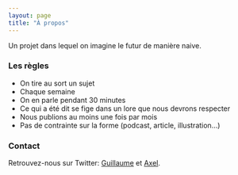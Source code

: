 ```yaml
---
layout: page
title: "À propos"
---
```


Un projet dans lequel on imagine le futur de manière naive.

### Les règles

- On tire au sort un sujet
- Chaque semaine
- On en parle pendant 30 minutes
- Ce qui a été dit se fige dans un lore que nous devrons respecter
- Nous publions au moins une fois par mois
- Pas de contrainte sur la forme (podcast, article, illustration...)

### Contact

Retrouvez-nous sur Twitter: [Guillaume](https://twitter.com/frulko) et [Axel](https://twitter.com/nineties_panda).
